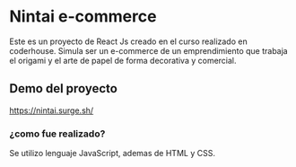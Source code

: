 # Nintai e-commerce

Este es un proyecto de React Js creado en el curso realizado en coderhouse. Simula ser un e-commerce de un emprendimiento que trabaja el origami y el arte de papel de forma decorativa y comercial.

## Demo del proyecto

https://nintai.surge.sh/

### ¿como fue realizado?

Se utilizo lenguaje JavaScript, ademas de HTML y CSS.
